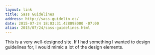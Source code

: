 ```yaml
---
layout: link
title: Sass Guidelines
address: http://sass-guidelin.es/
date: 2015-07-24 18:03:31.428098000 -07:00
alias: 2015/07/24/sass-guidelines.html
---
```


This is a very well-designed site. If I had something I wanted to design guidelines for, I would mimic a lot of the design elements.
